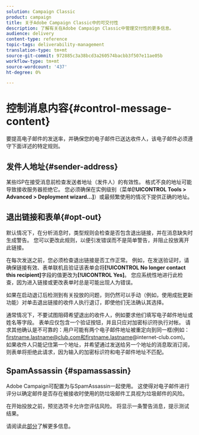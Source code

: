 ```yaml
---
solution: Campaign Classic
product: campaign
title: 关于Adobe Campaign Classic中的可交付性
description: 了解有关在Adobe Campaign Classic中管理交付性的更多信息。
audience: delivery
content-type: reference
topic-tags: deliverability-management
translation-type: tm+mt
source-git-commit: 972885c3a38bcd3a260574bacbb3f507e11ae05b
workflow-type: tm+mt
source-wordcount: '437'
ht-degree: 0%

---
```



# 控制消息内容{#control-message-content}

要提高电子邮件的发送率，并确保您的电子邮件已送达收件人，该电子邮件必须遵守下面详述的特定规则。

## 发件人地址{#sender-address}

某些ISP在接受消息前检查发送者地址（发件人）的有效性。 格式不良的地址可能导致接收服务器拒绝它。 您必须确保在实例级别（菜单&#x200B;**[!UICONTROL Tools > Advanced > Deployment wizard...]**）或最频繁使用的情况下提供正确的地址。

## 退出链接和表单{#opt-out}

默认情况下，在分析消息时，类型规则会检查是否包含退出链接，并在消息缺失时生成警告。 您可以更改此规则，以便引发错误而不是简单警告，并阻止投放离开此链接。

在每次发送之前，您必须检查退出链接是否工作正常。 例如，在发送验证时，请确保链接有效、表单联机且验证该表单会将&#x200B;**[!UICONTROL No longer contact this recipient]**&#x200B;字段的值更改为&#x200B;**[!UICONTROL Yes]**。 您应系统性地进行此检查，因为进入链接或更改表单时总是可能出现人为错误。

如果在启动退订后检测到有关投放的问题，则仍然可以手动（例如，使用成批更新功能）对单击退出链接的收件人执行退订，即使他们无法确认其选择。

通常情况下，不要试图阻碍希望退出的收件人，例如要求他们填写电子邮件地址或姓名等字段。 表单应仅包含一个验证按钮，并且只应对加密标识符执行对帐。 请求其他确认是不可靠的：用户可能有两个电子邮件地址被重定向到同一框(例如：firstname.lastname@club.com和firstname.lastname@internet-club.com)。 如果收件人只能记住第一个地址，并希望通过发送给另一个地址的消息取消订阅，则表单将拒绝此请求，因为输入的加密标识符和电子邮件地址不匹配。

## SpamAssassin {#spamassassin}

Adobe Campaign可配置为与SpamAssassin一起使用。 这使得对电子邮件进行评分以确定邮件是否存在被接收时使用的防垃圾邮件工具视为垃圾邮件的风险。

在开始投放之前，预览选项卡允许您评估风险。 将显示一条警告消息，提示测试结果。

请阅读此[部分](../../delivery/using/spamassassin.md)了解更多信息。